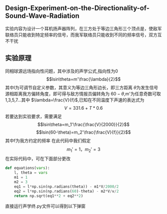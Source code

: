 ## Design-Experiment-on-the-Directionality-of-Sound-Wave-Radiation
实验内容为设计一个耳机扬声器阵列，在三方处于等边三角形三个顶点是，使敌军联络员只能收到特定频率的信号，而我军联络员只能收到不同的频率信号，双方互不干扰
## 实验原理
同相球源远场指向性问题，其中涉及的声学公式,指向性为0
$$lsin\theta=m'\frac{\lambda}{2}$$
其中l为可调节自定义参数，其意义为等边三角形边长，即三方距离
$\theta$为发生信号源相距离我方偏转角度，即可得与敌方情报员偏转角为
$60-\theta$,m'为任意奇数可取1,3,5,7...其中
$\lambda=\frac{V}{f}$,已知在不同温度下声速的表达式为
$$V=331.6+T*0.6$$
若要达到实验要求，需要满足
$$lsin\theta=m_1'\frac{\frac{V}{2000}}{2}$$
$$lsin(60-\theta)=m_2'\frac{\frac{V}{f}}{2}$$
其中f为我方约定的频率
在此代码中我们假定
$$m_1'=1，m_2'=3$$
在实际代码中，可在下面部分更改
```python
def equations(vars):
    l, theta = vars
    m1 = 1
    m2 = 3
    eq1 = l*np.sin(np.radians(theta)) - m1*V/2000/2
    eq2 = l*np.sin(np.radians(60)-theta) - m2*V/v/2
    return np.sqrt(eq1**2 + eq2**2)
```
直接运行声学终.py文件可以得到以下弹窗
